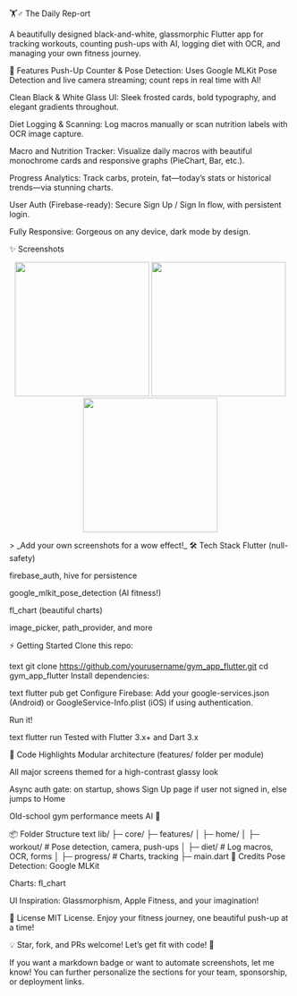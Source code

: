 🏋️♂️ The Daily Rep-ort

A beautifully designed black-and-white, glassmorphic Flutter app for tracking workouts, counting push-ups with AI, logging diet with OCR, and managing your own fitness journey.

🚀 Features
Push-Up Counter & Pose Detection:
Uses Google MLKit Pose Detection and live camera streaming; count reps in real time with AI!

Clean Black & White Glass UI:
Sleek frosted cards, bold typography, and elegant gradients throughout.

Diet Logging & Scanning:
Log macros manually or scan nutrition labels with OCR image capture.

Macro and Nutrition Tracker:
Visualize daily macros with beautiful monochrome cards and responsive graphs (PieChart, Bar, etc.).

Progress Analytics:
Track carbs, protein, fat—today’s stats or historical trends—via stunning charts.

User Auth (Firebase-ready):
Secure Sign Up / Sign In flow, with persistent login.

Fully Responsive:
Gorgeous on any device, dark mode by design.

✨ Screenshots
<p align="center"> <img src="assets/screens/workout_card.png" width="240"> <img src="assets/screens/diet_card.png" width="240"> <img src="assets/screens/piechart.png" width="240"> </p> > _Add your own screenshots for a wow effect!_
🛠️ Tech Stack
Flutter (null-safety)

firebase_auth, hive for persistence

google_mlkit_pose_detection (AI fitness!)

fl_chart (beautiful charts)

image_picker, path_provider, and more

⚡️ Getting Started
Clone this repo:

text
git clone https://github.com/yourusername/gym_app_flutter.git
cd gym_app_flutter
Install dependencies:

text
flutter pub get
Configure Firebase:
Add your google-services.json (Android) or GoogleService-Info.plist (iOS) if using authentication.

Run it!

text
flutter run
Tested with Flutter 3.x+ and Dart 3.x

👀 Code Highlights
Modular architecture (features/ folder per module)

All major screens themed for a high-contrast glassy look

Async auth gate: on startup, shows Sign Up page if user not signed in, else jumps to Home

Old-school gym performance meets AI 🤖

📦 Folder Structure
text
lib/
 ├─ core/
 ├─ features/
 │   ├─ home/
 │   ├─ workout/   # Pose detection, camera, push-ups
 │   ├─ diet/      # Log macros, OCR, forms
 │   ├─ progress/  # Charts, tracking
 ├─ main.dart
🖤 Credits
Pose Detection: Google MLKit

Charts: fl_chart

UI Inspiration: Glassmorphism, Apple Fitness, and your imagination!

📝 License
MIT License.
Enjoy your fitness journey, one beautiful push-up at a time!

💡 Star, fork, and PRs welcome!
Let’s get fit with code! 💪

If you want a markdown badge or want to automate screenshots, let me know!
You can further personalize the sections for your team, sponsorship, or deployment links.
